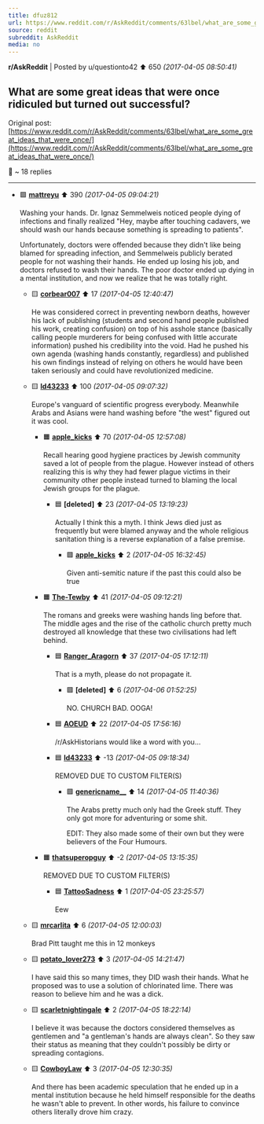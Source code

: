 ```yaml
---
title: dfuz812
url: https://www.reddit.com/r/AskReddit/comments/63lbel/what_are_some_great_ideas_that_were_once/
source: reddit
subreddit: AskReddit
media: no
---
```

**r/AskReddit** | Posted by u/questionto42 ⬆️ 650 _(2017-04-05 08:50:41)_

## What are some great ideas that were once ridiculed but turned out successful?

Original post: [https://www.reddit.com/r/AskReddit/comments/63lbel/what_are_some_great_ideas_that_were_once/](https://www.reddit.com/r/AskReddit/comments/63lbel/what_are_some_great_ideas_that_were_once/)

💬 ~ 18 replies

---

* 🟩 **[mattreyu](https://www.reddit.com/user/mattreyu)** ⬆️ 390 _(2017-04-05 09:04:21)_

	Washing your hands. Dr. Ignaz Semmelweis noticed people dying of infections and finally realized "Hey, maybe after touching cadavers, we should wash our hands because something is spreading to patients".

	Unfortunately, doctors were offended because they didn't like being blamed for spreading infection, and Semmelweis publicly berated people for not washing their hands. He ended up losing his job, and doctors refused to wash their hands. The poor doctor ended up dying in a mental institution, and now we realize that he was totally right.

	* 🟨 **[corbear007](https://www.reddit.com/user/corbear007)** ⬆️ 17 _(2017-04-05 12:40:47)_

		He was considered correct in preventing newborn deaths, however his lack of publishing (students and second hand people published his work, creating confusion) on top of his asshole stance (basically calling people murderers for being confused with little  accurate information) pushed his credibility into the void. Had he pushed his own agenda (washing hands constantly, regardless) and published his own findings instead of relying on others he would have been taken seriously and could have revolutionized medicine.

	* 🟨 **[ld43233](https://www.reddit.com/user/ld43233)** ⬆️ 100 _(2017-04-05 09:07:32)_

		Europe's vanguard of scientific progress everybody. Meanwhile Arabs and Asians were hand washing before "the west" figured out it was cool.

		* 🟧 **[apple_kicks](https://www.reddit.com/user/apple_kicks)** ⬆️ 70 _(2017-04-05 12:57:08)_

			Recall hearing good hygiene practices by Jewish community saved a lot of people from the plague. However instead of others realizing this is why they had fewer plague victims in their community other people instead turned to blaming the local Jewish groups for the plague.  

			* 🟦 **[deleted]** ⬆️ 23 _(2017-04-05 13:19:23)_

				Actually I think this a myth. I think Jews died just as frequently but were blamed anyway and the whole religious sanitation thing is a reverse explanation of a false premise. 

				* 🟪 **[apple_kicks](https://www.reddit.com/user/apple_kicks)** ⬆️ 2 _(2017-04-05 16:32:45)_

					Given anti-semitic nature if the past this could also be true 

		* 🟧 **[The-Tewby](https://www.reddit.com/user/The-Tewby)** ⬆️ 41 _(2017-04-05 09:12:21)_

			The romans and greeks were washing hands ling before that. The middle ages and the rise of the catholic church pretty much destroyed all knowledge that these two civilisations had left behind.

			* 🟦 **[Ranger_Aragorn](https://www.reddit.com/user/Ranger_Aragorn)** ⬆️ 37 _(2017-04-05 17:12:11)_

				That is a myth, please do not propagate it.

				* 🟪 **[deleted]** ⬆️ 6 _(2017-04-06 01:52:25)_

					NO. CHURCH BAD. OOGA!

			* 🟦 **[AOEUD](https://www.reddit.com/user/AOEUD)** ⬆️ 22 _(2017-04-05 17:56:16)_

				/r/AskHistorians would like a word with you...

			* 🟦 **[ld43233](https://www.reddit.com/user/ld43233)** ⬆️ -13 _(2017-04-05 09:18:34)_

				REMOVED DUE TO CUSTOM FILTER(S)

				* 🟪 **[genericname__](https://www.reddit.com/user/genericname__)** ⬆️ 14 _(2017-04-05 11:40:36)_

					The Arabs pretty much only had the Greek stuff. They only got more for adventuring or some shit.
					
					EDIT: They also made some of their own but they were believers of the Four Humours. 

		* 🟧 **[thatsuperopguy](https://www.reddit.com/user/thatsuperopguy)** ⬆️ -2 _(2017-04-05 13:15:35)_

			REMOVED DUE TO CUSTOM FILTER(S)

			* 🟦 **[TattooSadness](https://www.reddit.com/user/TattooSadness)** ⬆️ 1 _(2017-04-05 23:25:57)_

				Eew

	* 🟨 **[mrcarlita](https://www.reddit.com/user/mrcarlita)** ⬆️ 6 _(2017-04-05 12:00:03)_

		Brad Pitt taught me this in 12 monkeys 

	* 🟨 **[potato_lover273](https://www.reddit.com/user/potato_lover273)** ⬆️ 3 _(2017-04-05 14:21:47)_

		I have said this so many times, they DID wash their hands. What he proposed was to use a solution of chlorinated lime. There was reason to believe him and he was a dick.

	* 🟨 **[scarletnightingale](https://www.reddit.com/user/scarletnightingale)** ⬆️ 2 _(2017-04-05 18:22:14)_

		I believe it was because the doctors considered themselves as gentlemen and "a gentleman's hands are always clean".  So they saw their status as meaning that they couldn't possibly be dirty or spreading contagions.

	* 🟨 **[CowboyLaw](https://www.reddit.com/user/CowboyLaw)** ⬆️ 3 _(2017-04-05 12:30:35)_

		And there has been academic speculation that he ended up in a mental institution because he held himself responsible for the deaths he wasn't able to prevent.  In other words, his failure to convince others literally drove him crazy.


